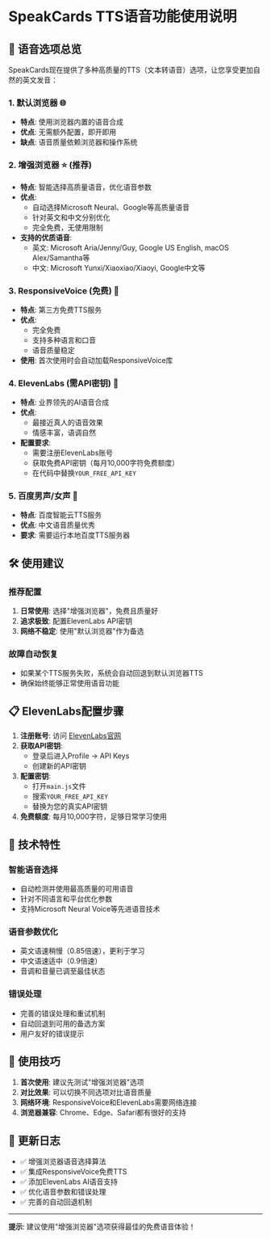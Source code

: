 # SpeakCards TTS语音功能使用说明

## 🎵 语音选项总览

SpeakCards现在提供了多种高质量的TTS（文本转语音）选项，让您享受更加自然的英文发音：

### 1. 默认浏览器 🌐
- **特点**: 使用浏览器内置的语音合成
- **优点**: 无需额外配置，即开即用
- **缺点**: 语音质量依赖浏览器和操作系统

### 2. 增强浏览器 ⭐ (推荐)
- **特点**: 智能选择高质量语音，优化语音参数
- **优点**: 
  - 自动选择Microsoft Neural、Google等高质量语音
  - 针对英文和中文分别优化
  - 完全免费，无使用限制
- **支持的优质语音**:
  - 英文: Microsoft Aria/Jenny/Guy, Google US English, macOS Alex/Samantha等
  - 中文: Microsoft Yunxi/Xiaoxiao/Xiaoyi, Google中文等

### 3. ResponsiveVoice (免费) 🎯
- **特点**: 第三方免费TTS服务
- **优点**: 
  - 完全免费
  - 支持多种语言和口音
  - 语音质量稳定
- **使用**: 首次使用时会自动加载ResponsiveVoice库

### 4. ElevenLabs (需API密钥) 🚀
- **特点**: 业界领先的AI语音合成
- **优点**: 
  - 最接近真人的语音效果
  - 情感丰富，语调自然
- **配置要求**: 
  - 需要注册ElevenLabs账号
  - 获取免费API密钥（每月10,000字符免费额度）
  - 在代码中替换`YOUR_FREE_API_KEY`

### 5. 百度男声/女声 🐻
- **特点**: 百度智能云TTS服务
- **优点**: 中文语音质量优秀
- **要求**: 需要运行本地百度TTS服务器

## 🛠️ 使用建议

### 推荐配置
1. **日常使用**: 选择"增强浏览器"，免费且质量好
2. **追求极致**: 配置ElevenLabs API密钥
3. **网络不稳定**: 使用"默认浏览器"作为备选

### 故障自动恢复
- 如果某个TTS服务失败，系统会自动回退到默认浏览器TTS
- 确保始终能够正常使用语音功能

## 📋 ElevenLabs配置步骤

1. **注册账号**: 访问 [ElevenLabs官网](https://elevenlabs.io) 
2. **获取API密钥**: 
   - 登录后进入Profile → API Keys
   - 创建新的API密钥
3. **配置密钥**: 
   - 打开`main.js`文件
   - 搜索`YOUR_FREE_API_KEY`
   - 替换为您的真实API密钥
4. **免费额度**: 每月10,000字符，足够日常学习使用

## 🔧 技术特性

### 智能语音选择
- 自动检测并使用最高质量的可用语音
- 针对不同语言和平台优化参数
- 支持Microsoft Neural Voice等先进语音技术

### 语音参数优化
- 英文语速稍慢（0.85倍速），更利于学习
- 中文语速适中（0.9倍速）
- 音调和音量已调至最佳状态

### 错误处理
- 完善的错误处理和重试机制
- 自动回退到可用的备选方案
- 用户友好的错误提示

## 🎯 使用技巧

1. **首次使用**: 建议先测试"增强浏览器"选项
2. **对比效果**: 可以切换不同选项对比语音质量
3. **网络环境**: ResponsiveVoice和ElevenLabs需要网络连接
4. **浏览器兼容**: Chrome、Edge、Safari都有很好的支持

## 📝 更新日志

- ✅ 增强浏览器语音选择算法
- ✅ 集成ResponsiveVoice免费TTS
- ✅ 添加ElevenLabs AI语音支持
- ✅ 优化语音参数和错误处理
- ✅ 完善的自动回退机制

---

**提示**: 建议使用"增强浏览器"选项获得最佳的免费语音体验！
